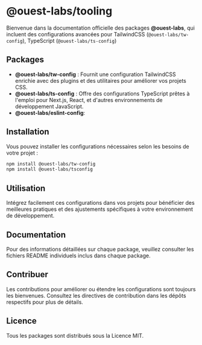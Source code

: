 # @ouest-labs/tooling

Bienvenue dans la documentation officielle des packages **@ouest-labs**, qui incluent des configurations avancées pour TailwindCSS (`@ouest-labs/tw-config`),
TypeScript (`@ouest-labs/ts-config`)

## Packages

- **@ouest-labs/tw-config** : Fournit une configuration TailwindCSS enrichie avec des plugins et des utilitaires pour améliorer vos projets CSS.
- **@ouest-labs/ts-config** : Offre des configurations TypeScript prêtes à l'emploi pour Next.js, React, et d'autres environnements de développement JavaScript.
- **@ouest-labs/eslint-config**:

## Installation

Vous pouvez installer les configurations nécessaires selon les besoins de votre projet :

```bash
npm install @ouest-labs/tw-config
npm install @ouest-labs/tsconfig
```

## Utilisation

Intégrez facilement ces configurations dans vos projets pour bénéficier des meilleures pratiques et des ajustements spécifiques à votre environnement de développement.

## Documentation

Pour des informations détaillées sur chaque package, veuillez consulter les fichiers README individuels inclus dans chaque package.

## Contribuer

Les contributions pour améliorer ou étendre les configurations sont toujours les bienvenues. Consultez les directives de contribution dans les dépôts respectifs pour plus de détails.

## Licence

Tous les packages sont distribués sous la Licence MIT.
